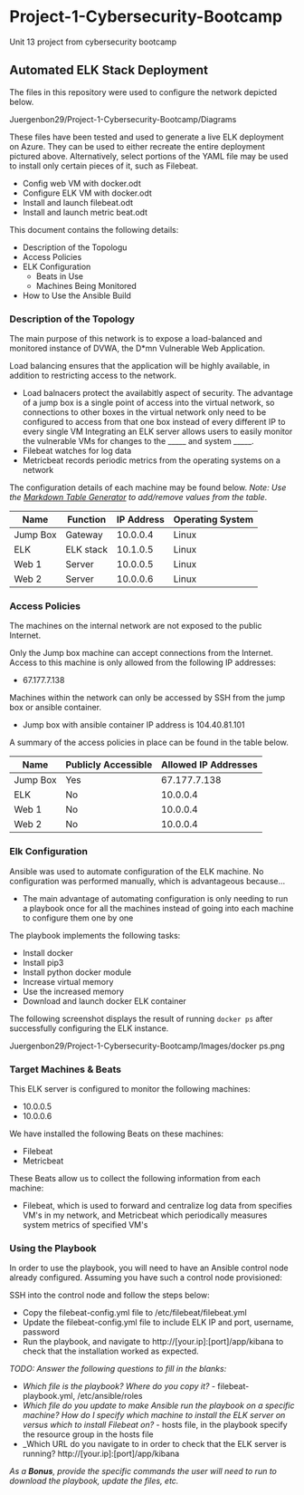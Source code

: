 # Project-1-Cybersecurity-Bootcamp
Unit 13 project from cybersecurity bootcamp
## Automated ELK Stack Deployment

The files in this repository were used to configure the network depicted below.

Juergenbon29/Project-1-Cybersecurity-Bootcamp/Diagrams

These files have been tested and used to generate a live ELK deployment on Azure. They can be used to either recreate the entire deployment pictured above. Alternatively, select portions of the YAML file may be used to install only certain pieces of it, such as Filebeat.

  - Config web VM with docker.odt
  - Configure ELK VM with docker.odt
  - Install and launch filebeat.odt
  - Install and launch metric beat.odt

This document contains the following details:
- Description of the Topologu
- Access Policies
- ELK Configuration
  - Beats in Use
  - Machines Being Monitored
- How to Use the Ansible Build


### Description of the Topology

The main purpose of this network is to expose a load-balanced and monitored instance of DVWA, the D*mn Vulnerable Web Application.

Load balancing ensures that the application will be highly available, in addition to restricting access to the network.
- Load balnacers protect the availabitly aspect of security. The advantage of a jump box is a single point of access into the virtual network, so connections to
other boxes in the virtual network only need to be configured to access from that one box instead of every different IP to every single VM
Integrating an ELK server allows users to easily monitor the vulnerable VMs for changes to the _____ and system _____.
- Filebeat watches for log data
- Metricbeat records periodic metrics from the operating systems on a network

The configuration details of each machine may be found below.
_Note: Use the [Markdown Table Generator](http://www.tablesgenerator.com/markdown_tables) to add/remove values from the table_.

| Name     | Function | IP Address | Operating System |
|----------|----------|------------|------------------|
| Jump Box | Gateway  | 10.0.0.4   | Linux            |
| ELK      | ELK stack| 10.1.0.5   | Linux            |
| Web 1    | Server   | 10.0.0.5   | Linux            |
| Web 2    | Server   | 10.0.0.6   | Linux            |

### Access Policies

The machines on the internal network are not exposed to the public Internet. 

Only the Jump box machine can accept connections from the Internet. Access to this machine is only allowed from the following IP addresses:
- 67.177.7.138

Machines within the network can only be accessed by SSH from the jump box or ansible container.
- Jump box with ansible container IP address is 104.40.81.101

A summary of the access policies in place can be found in the table below.

| Name     | Publicly Accessible | Allowed IP Addresses |
|----------|---------------------|----------------------|
| Jump Box | Yes                 | 67.177.7.138         |
| ELK      | No                  | 10.0.0.4             |
| Web 1    | No                  | 10.0.0.4             |
| Web 2    | No                  | 10.0.0.4             |

### Elk Configuration

Ansible was used to automate configuration of the ELK machine. No configuration was performed manually, which is advantageous because...
- The main advantage of automating configuration is only needing to run a playbook once for all the machines instead of going into each machine to configure them one by one

The playbook implements the following tasks:
- Install docker
- Install pip3
- Install python docker module
- Increase virtual memory
- Use the increased memory
- Download and launch docker ELK container

The following screenshot displays the result of running `docker ps` after successfully configuring the ELK instance.

Juergenbon29/Project-1-Cybersecurity-Bootcamp/Images/docker ps.png

### Target Machines & Beats
This ELK server is configured to monitor the following machines:
- 10.0.0.5
- 10.0.0.6

We have installed the following Beats on these machines:
- Filebeat
- Metricbeat

These Beats allow us to collect the following information from each machine:
- Filebeat, which is used to forward and centralize log data from specifies VM's in my network, and Metricbeat which periodically measures system metrics of specified VM's

### Using the Playbook
In order to use the playbook, you will need to have an Ansible control node already configured. Assuming you have such a control node provisioned: 

SSH into the control node and follow the steps below:
- Copy the filebeat-config.yml file to /etc/filebeat/filebeat.yml
- Update the filebeat-config.yml file to include ELK IP and port, username, password
- Run the playbook, and navigate to http://[your.ip]:[port]/app/kibana to check that the installation worked as expected.

_TODO: Answer the following questions to fill in the blanks:_
- _Which file is the playbook? Where do you copy it?_ - filebeat-playbook.yml, /etc/ansible/roles
- _Which file do you update to make Ansible run the playbook on a specific machine? How do I specify which machine to install the ELK server on versus which to install Filebeat on?_ - hosts file, in the playbook specify the resource group in the hosts file
- _Which URL do you navigate to in order to check that the ELK server is running? http://[your.ip]:[port]/app/kibana

_As a **Bonus**, provide the specific commands the user will need to run to download the playbook, update the files, etc._
